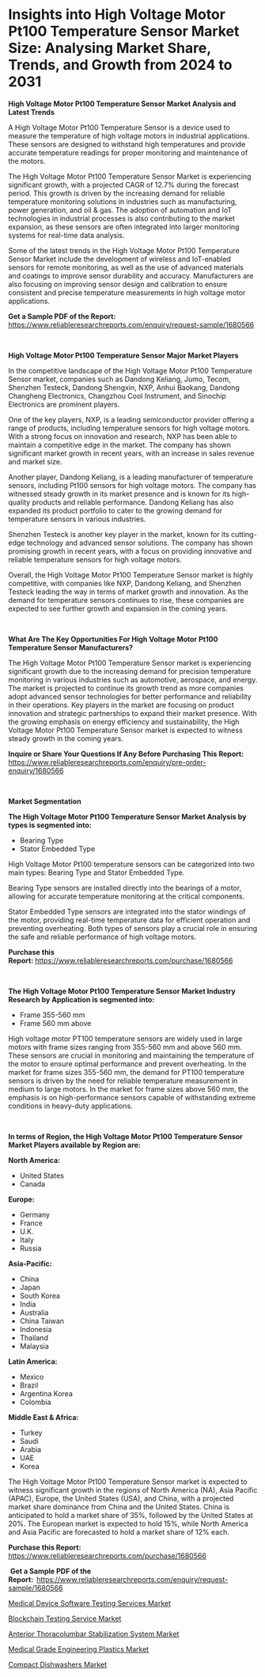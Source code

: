 <p><h1>Insights into High Voltage Motor Pt100 Temperature Sensor Market Size: Analysing Market Share, Trends, and Growth from 2024 to 2031</h1></p><p><strong>High Voltage Motor Pt100 Temperature Sensor Market Analysis and Latest Trends</strong></p>
<p><p>A High Voltage Motor Pt100 Temperature Sensor is a device used to measure the temperature of high voltage motors in industrial applications. These sensors are designed to withstand high temperatures and provide accurate temperature readings for proper monitoring and maintenance of the motors.</p><p>The High Voltage Motor Pt100 Temperature Sensor Market is experiencing significant growth, with a projected CAGR of 12.7% during the forecast period. This growth is driven by the increasing demand for reliable temperature monitoring solutions in industries such as manufacturing, power generation, and oil & gas. The adoption of automation and IoT technologies in industrial processes is also contributing to the market expansion, as these sensors are often integrated into larger monitoring systems for real-time data analysis.</p><p>Some of the latest trends in the High Voltage Motor Pt100 Temperature Sensor Market include the development of wireless and IoT-enabled sensors for remote monitoring, as well as the use of advanced materials and coatings to improve sensor durability and accuracy. Manufacturers are also focusing on improving sensor design and calibration to ensure consistent and precise temperature measurements in high voltage motor applications.</p></p>
<p><strong>Get a Sample PDF of the Report:&nbsp;</strong> <a href="https://www.reliableresearchreports.com/enquiry/request-sample/1680566">https://www.reliableresearchreports.com/enquiry/request-sample/1680566</a></p>
<p>&nbsp;</p>
<p><strong>High Voltage Motor Pt100 Temperature Sensor Major Market Players</strong></p>
<p><p>In the competitive landscape of the High Voltage Motor Pt100 Temperature Sensor market, companies such as Dandong Keliang, Jumo, Tecom, Shenzhen Testeck, Dandong Shengxin, NXP, Anhui Baokang, Dandong Changheng Electronics, Changzhou Cool Instrument, and Sinochip Electronics are prominent players.</p><p>One of the key players, NXP, is a leading semiconductor provider offering a range of products, including temperature sensors for high voltage motors. With a strong focus on innovation and research, NXP has been able to maintain a competitive edge in the market. The company has shown significant market growth in recent years, with an increase in sales revenue and market size.</p><p>Another player, Dandong Keliang, is a leading manufacturer of temperature sensors, including Pt100 sensors for high voltage motors. The company has witnessed steady growth in its market presence and is known for its high-quality products and reliable performance. Dandong Keliang has also expanded its product portfolio to cater to the growing demand for temperature sensors in various industries.</p><p>Shenzhen Testeck is another key player in the market, known for its cutting-edge technology and advanced sensor solutions. The company has shown promising growth in recent years, with a focus on providing innovative and reliable temperature sensors for high voltage motors.</p><p>Overall, the High Voltage Motor Pt100 Temperature Sensor market is highly competitive, with companies like NXP, Dandong Keliang, and Shenzhen Testeck leading the way in terms of market growth and innovation. As the demand for temperature sensors continues to rise, these companies are expected to see further growth and expansion in the coming years.</p></p>
<p>&nbsp;</p>
<p><strong>What Are The Key Opportunities For High Voltage Motor Pt100 Temperature Sensor Manufacturers?</strong></p>
<p><p>The High Voltage Motor Pt100 Temperature Sensor market is experiencing significant growth due to the increasing demand for precision temperature monitoring in various industries such as automotive, aerospace, and energy. The market is projected to continue its growth trend as more companies adopt advanced sensor technologies for better performance and reliability in their operations. Key players in the market are focusing on product innovation and strategic partnerships to expand their market presence. With the growing emphasis on energy efficiency and sustainability, the High Voltage Motor Pt100 Temperature Sensor market is expected to witness steady growth in the coming years.</p></p>
<p><strong>Inquire or Share Your Questions If Any Before Purchasing This Report:</strong> <a href="https://www.reliableresearchreports.com/enquiry/pre-order-enquiry/1680566">https://www.reliableresearchreports.com/enquiry/pre-order-enquiry/1680566</a></p>
<p>&nbsp;</p>
<p><strong>Market Segmentation</strong></p>
<p><strong>The High Voltage Motor Pt100 Temperature Sensor Market Analysis by types is segmented into:</strong></p>
<p><ul><li>Bearing Type</li><li>Stator Embedded Type</li></ul></p>
<p><p>High Voltage Motor Pt100 temperature sensors can be categorized into two main types: Bearing Type and Stator Embedded Type. </p><p>Bearing Type sensors are installed directly into the bearings of a motor, allowing for accurate temperature monitoring at the critical components. </p><p>Stator Embedded Type sensors are integrated into the stator windings of the motor, providing real-time temperature data for efficient operation and preventing overheating. Both types of sensors play a crucial role in ensuring the safe and reliable performance of high voltage motors.</p></p>
<p><strong>Purchase this Report:&nbsp;</strong><a href="https://www.reliableresearchreports.com/purchase/1680566">https://www.reliableresearchreports.com/purchase/1680566</a></p>
<p>&nbsp;</p>
<p><strong>The High Voltage Motor Pt100 Temperature Sensor Market Industry Research by Application is segmented into:</strong></p>
<p><ul><li>Frame 355-560 mm</li><li>Frame 560 mm above</li></ul></p>
<p><p>High voltage motor PT100 temperature sensors are widely used in large motors with frame sizes ranging from 355-560 mm and above 560 mm. These sensors are crucial in monitoring and maintaining the temperature of the motor to ensure optimal performance and prevent overheating. In the market for frame sizes 355-560 mm, the demand for PT100 temperature sensors is driven by the need for reliable temperature measurement in medium to large motors. In the market for frame sizes above 560 mm, the emphasis is on high-performance sensors capable of withstanding extreme conditions in heavy-duty applications.</p></p>
<p>&nbsp;</p>
<p><strong>In terms of Region, the High Voltage Motor Pt100 Temperature Sensor Market Players available by Region are:</strong></p>
<p>
    <p> <strong> North America: </strong>
        <ul>
            <li>United States</li>
            <li>Canada</li>
        </ul>
        </p> 
    <p> <strong> Europe: </strong>
        <ul>
            <li>Germany</li>
            <li>France</li>
            <li>U.K.</li>
            <li>Italy</li>
            <li>Russia</li>
        </ul>
        </p> 
    <p> <strong> Asia-Pacific: </strong>
        <ul>
            <li>China</li>
            <li>Japan</li>
            <li>South Korea</li>
            <li>India</li>
            <li>Australia</li>
            <li>China Taiwan</li>
            <li>Indonesia</li>
            <li>Thailand</li>
            <li>Malaysia</li>
        </ul>
        </p> 
    <p> <strong> Latin America: </strong>
        <ul>
            <li>Mexico</li>
            <li>Brazil</li>
            <li>Argentina Korea</li>
            <li>Colombia</li>
        </ul>
        </p> 
    <p> <strong> Middle East & Africa: </strong>
        <ul>
            <li>Turkey</li>
            <li>Saudi</li>
            <li>Arabia</li>
            <li>UAE</li>
            <li>Korea</li>
        </ul>
    </p>
    </p>
<p><p>The High Voltage Motor Pt100 Temperature Sensor market is expected to witness significant growth in the regions of North America (NA), Asia Pacific (APAC), Europe, the United States (USA), and China, with a projected market share dominance from China and the United States. China is anticipated to hold a market share of 35%, followed by the United States at 20%. The European market is expected to hold 15%, while North America and Asia Pacific are forecasted to hold a market share of 12% each.</p></p>
<p><strong>Purchase this Report: </strong><a href="https://www.reliableresearchreports.com/purchase/1680566">https://www.reliableresearchreports.com/purchase/1680566</a></p>
<p>&nbsp;<strong>Get a Sample PDF of the Report:&nbsp;&nbsp;</strong><a href="https://www.reliableresearchreports.com/enquiry/request-sample/1680566">https://www.reliableresearchreports.com/enquiry/request-sample/1680566</a></p>
<p><strong></strong></p>
<p><p><a href="https://medium.com/@lulukerluke/medical-device-software-testing-services-market-analysis-and-sze-forecasted-for-period-from-2024-to-ac1c932c19e1">Medical Device Software Testing Services Market</a></p><p><a href="https://medium.com/@lulukerluke/blockchain-testing-service-nbsp-market-focuses-on-market-share-size-and-projected-forecast-till-efd3faa8003d">Blockchain Testing Service Market</a></p><p><a href="https://issuu.com/reportprime-2/docs/anterior-thoracolumbar-stabilization-system-market">Anterior Thoracolumbar Stabilization System Market</a></p><p><a href="https://issuu.com/reportprime-2/docs/medical-grade-engineering-plastics-market-size-203">Medical Grade Engineering Plastics Market</a></p><p><a href="https://github.com/castoriffic/Market-Research-Report-List-3/blob/main/compact-dishwashers-market.md">Compact Dishwashers Market</a></p></p>